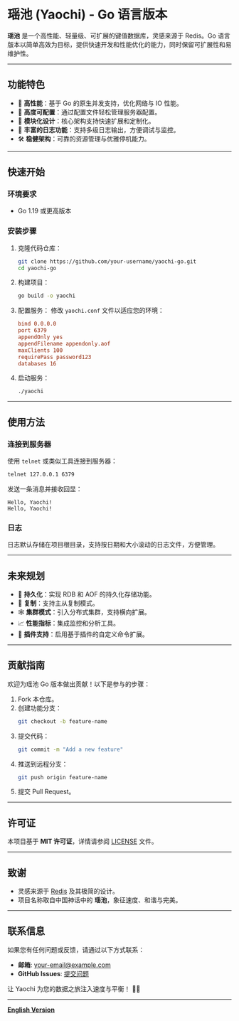 
# 瑶池 (Yaochi) - Go 语言版本

**瑶池** 是一个高性能、轻量级、可扩展的键值数据库，灵感来源于 Redis。Go 语言版本以简单高效为目标，提供快速开发和性能优化的能力，同时保留可扩展性和易维护性。

---

## **功能特色**

- 🚀 **高性能**：基于 Go 的原生并发支持，优化网络与 IO 性能。
- 🔧 **高度可配置**：通过配置文件轻松管理服务器配置。
- 🌈 **模块化设计**：核心架构支持快速扩展和定制化。
- 📜 **丰富的日志功能**：支持多级日志输出，方便调试与监控。
- 🛠️ **稳健架构**：可靠的资源管理与优雅停机能力。

---

## **快速开始**

### 环境要求

- Go 1.19 或更高版本

### 安装步骤

1. 克隆代码仓库：
   ```bash
   git clone https://github.com/your-username/yaochi-go.git
   cd yaochi-go
   ```

2. 构建项目：
   ```bash
   go build -o yaochi
   ```

3. 配置服务：
   修改 `yaochi.conf` 文件以适应您的环境：
   ```conf
   bind 0.0.0.0
   port 6379
   appendOnly yes
   appendFilename appendonly.aof
   maxClients 100
   requirePass password123
   databases 16
   ```

4. 启动服务：
   ```bash
   ./yaochi
   ```

---

## **使用方法**

### 连接到服务器

使用 `telnet` 或类似工具连接到服务器：
```bash
telnet 127.0.0.1 6379
```

发送一条消息并接收回显：
```plaintext
Hello, Yaochi!
Hello, Yaochi!
```

### 日志

日志默认存储在项目根目录，支持按日期和大小滚动的日志文件，方便管理。

---

## **未来规划**

- 🔄 **持久化**：实现 RDB 和 AOF 的持久化存储功能。
- 📡 **复制**：支持主从复制模式。
- 🕸️ **集群模式**：引入分布式集群，支持横向扩展。
- 📈 **性能指标**：集成监控和分析工具。
- 🧩 **插件支持**：启用基于插件的自定义命令扩展。

---

## **贡献指南**

欢迎为瑶池 Go 版本做出贡献！以下是参与的步骤：
1. Fork 本仓库。
2. 创建功能分支：
   ```bash
   git checkout -b feature-name
   ```
3. 提交代码：
   ```bash
   git commit -m "Add a new feature"
   ```
4. 推送到远程分支：
   ```bash
   git push origin feature-name
   ```
5. 提交 Pull Request。

---

## **许可证**

本项目基于 **MIT 许可证**，详情请参阅 [LICENSE](LICENSE) 文件。

---

## **致谢**

- 灵感来源于 [Redis](https://redis.io/) 及其极简的设计。
- 项目名称取自中国神话中的 **瑶池**，象征速度、和谐与完美。

---

## **联系信息**

如果您有任何问题或反馈，请通过以下方式联系：
- **邮箱**: your-email@example.com
- **GitHub Issues**: [提交问题](https://github.com/your-username/yaochi-go/issues)

让 Yaochi 为您的数据之旅注入速度与平衡！ 🌊✨

---

**[English Version](README)**
